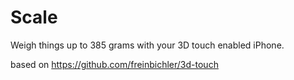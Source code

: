 # Scale
Weigh things up to 385 grams with your 3D touch enabled iPhone.

based on https://github.com/freinbichler/3d-touch
